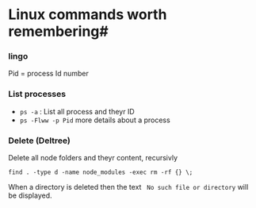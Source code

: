 # Linux commands worth remembering#

### lingo
Pid = process Id number
 
 
 ### List processes
- `ps -a` : List all process and theyr ID
- `ps -Flww -p Pid` more details about a process


### Delete (Deltree)
 Delete all node folders and theyr content, recursivly
```shell
find . -type d -name node_modules -exec rm -rf {} \;
```
When a directory is deleted then the text `
 No such file or directory` will be displayed.

